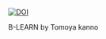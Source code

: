 [![DOI](https://zenodo.org/badge/1022341370.svg)](https://doi.org/10.5281/zenodo.16120941)


B-LEARN by Tomoya kanno

